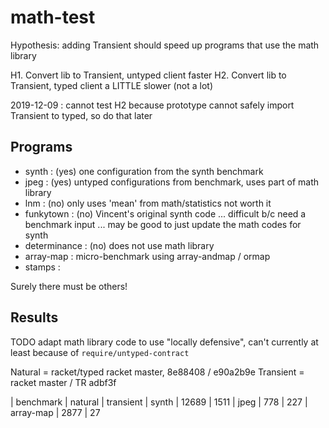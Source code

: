 math-test
===

Hypothesis:
 adding Transient should speed up programs that use the math library

H1. Convert lib to Transient, untyped client faster
H2. Convert lib to Transient, typed client a LITTLE slower (not a lot)

2019-12-09 : cannot test H2 because prototype cannot safely import Transient
 to typed, so do that later


Programs
---

- synth : (yes) one configuration from the synth benchmark
- jpeg : (yes) untyped configurations from benchmark, uses part of math library
- lnm : (no) only uses 'mean' from math/statistics not worth it
- funkytown : (no) Vincent's original synth code ... difficult b/c need a benchmark input ... may be good to just update the math codes for synth
- determinance : (no) does not use math library
- array-map : micro-benchmark using array-andmap / ormap
- stamps : 

Surely there must be others!



Results
---

TODO adapt math library code to use "locally defensive", can't currently
 at least because of `require/untyped-contract`

Natural = racket/typed racket master, 8e88408 / e90a2b9e
Transient = racket master / TR adbf3f

| benchmark | natural | transient
|     synth |   12689 |      1511
|      jpeg |     778 |       227
| array-map |    2877 |        27



